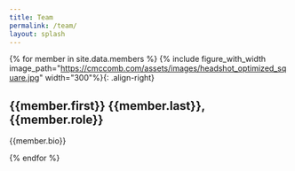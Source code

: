 ```yaml
---
title: Team
permalink: /team/
layout: splash
---
```


{% for member in site.data.members %}
{% include figure_with_width image_path="https://cmccomb.com/assets/images/headshot_optimized_square.jpg" width="300"%}{: .align-right}
<h2>{{member.first}} {{member.last}}, {{member.role}}</h2>
<p>{{member.bio}}</p>
{% endfor %}

